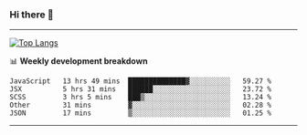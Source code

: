 ### Hi there 👋

-------
[![Top Langs](https://github-readme-stats.vercel.app/api/top-langs/?username=ashish-r)](https://github.com/anuraghazra/github-readme-stats)

📊 **Weekly development breakdown**
<!--START_SECTION:waka-->
```text
JavaScript   13 hrs 49 mins  ██████████████▓░░░░░░░░░░   59.27 % 
JSX          5 hrs 31 mins   ██████░░░░░░░░░░░░░░░░░░░   23.72 % 
SCSS         3 hrs 5 mins    ███▒░░░░░░░░░░░░░░░░░░░░░   13.24 % 
Other        31 mins         ▓░░░░░░░░░░░░░░░░░░░░░░░░   02.28 % 
JSON         17 mins         ▒░░░░░░░░░░░░░░░░░░░░░░░░   01.25 % 
```
<!--END_SECTION:waka-->
-------

<!--
**ashish-r/ashish-r** is a ✨ _special_ ✨ repository because its `README.md` (this file) appears on your GitHub profile.

Here are some ideas to get you started:

- 🔭 I’m currently working on ...
- 🌱 I’m currently learning ...
- 👯 I’m looking to collaborate on ...
- 🤔 I’m looking for help with ...
- 💬 Ask me about ...
- 📫 How to reach me: ...
- 😄 Pronouns: ...
- ⚡ Fun fact: ...
-->
